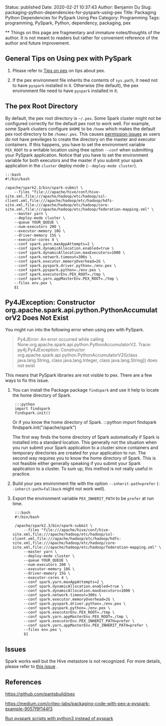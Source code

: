 Status: published
Date: 2020-02-21 10:37:43
Author: Benjamin Du
Slug: packaging-python-dependencies-for-pyspark-using-pex
Title: Packaging Python Dependencies for PySpark Using Pex
Category: Programming
Tags: programming, PySpark, Python, dependency, packaging, pex

**
Things on this page are fragmentary and immature notes/thoughts of the author.
It is not meant to readers but rather for convenient reference of the author and future improvement.


## General Tips on Using pex with PySpark

1. Please refer to [Tips on pex](http://www.legendu.net/misc/blog/tips-on-pex/)
    on tips about pex.

2. If the pex environment file inherits the contents of `sys.path`,
    it need not to have `pyspark` installed in it. 
    Otherwise (the default), 
    the pex environment file need to have `pyspark` installed in it. 

## The pex Root Directory

By default,
the pex root directory is `~/.pex`.
Some Spark cluster might not be configured correctly 
for the default pex root to work well.
For example,
some Spark clusters configure `$HOME` to be `/home`
which makes the default pex root directory to be `/home/.pex`.
This causes [permission issues](https://github.com/pantsbuild/pex/issues/359)
as users do not have previleges to create the directory on the master and executor containers.
If this happens, 
you have to set the environment variable `PEX_ROOT` 
to a writable location using thee option `--conf` 
when submitting your PySpark application.
Notice that you have to set the environment variable 
for both executors and the master 
if you submit your spark application in the `cluster` deploy mode (`--deploy-mode cluster`).

    :::bash
    #!/bin/bash

    /apache/spark2.3/bin/spark-submit \
        --files "file:///apache/hive/conf/hive-site.xml,file:///apache/hadoop/etc/hadoop/ssl-client.xml,file:///apache/hadoop/etc/hadoop/hdfs-site.xml,file:///apache/hadoop/etc/hadoop/core-site.xml,file:///apache/hadoop/etc/hadoop/federation-mapping.xml" \
        --master yarn \
        --deploy-mode cluster \
        --queue YOUR_QUEUE \
        --num-executors 200 \
        --executor-memory 10G \
        --driver-memory 15G \
        --executor-cores 4 \
        --conf spark.yarn.maxAppAttempts=2 \
        --conf spark.dynamicAllocation.enabled=true \
        --conf spark.dynamicAllocation.maxExecutors=1000 \
        --conf spark.network.timeout=300s \
        --conf spark.executor.memoryOverhead=2G \
        --conf spark.pyspark.driver.python=./env.pex \
        --conf spark.pyspark.python=./env.pex \
        --conf spark.executorEnv.PEX_ROOT=./tmp \
        --conf spark.yarn.appMasterEnv.PEX_ROOT=./tmp \
        --files env.pex \
        $1

## Py4JException: Constructor org.apache.spark.api.python.PythonAccumulatorV2 Does Not Exist

You might run into the following error when using pex with PySpark.

> Py4JError: An error occurred while calling None.org.apache.spark.api.python.PythonAccumulatorV2. Trace:
> py4j.Py4JException: Constructor org.apache.spark.api.python.PythonAccumulatorV2([class java.lang.String, class java.lang.Integer, class java.lang.String]) does not exist

This means that PySpark libraries are not visible to pex. 
There are a few ways to fix this issue.

1. You can install the Package package `findspark`
    and use it help to locate the home directory of Spark. 

        :::python
        import findspark
        findspark.init()

    Or if you know the home directory of Spark.
        :::python
        import findspark
        findspark.init("/apache/spark")

    The first way finds the home directory of Spark automatically 
    if Spark is installed into a standard location. 
    This generally not the situation when you run submit your Spark application to a cluster 
    since containers and temporary directories are created for your application to run.
    The second way requires you to know the home directory of Spark.
    This is not feasible either generally speaking if you submit your Spark application to a cluster.
    To sum up, 
    this method is not really useful in practice.

2. Build your pex environment file with the option `--inherit-path=prefer`
    (`--inherit-path=fallback` might not work well).

3. Export the environment variable `PEX_INHERIT_PATH` to be `prefer` at run time.

        :::bash
        #!/bin/bash

        /apache/spark2.3/bin/spark-submit \
            --files "file:///apache/hive/conf/hive-site.xml,file:///apache/hadoop/etc/hadoop/ssl-client.xml,file:///apache/hadoop/etc/hadoop/hdfs-site.xml,file:///apache/hadoop/etc/hadoop/core-site.xml,file:///apache/hadoop/etc/hadoop/federation-mapping.xml" \
            --master yarn \
            --deploy-mode cluster \
            --queue YOUR_QUEUE \
            --num-executors 200 \
            --executor-memory 10G \
            --driver-memory 15G \
            --executor-cores 4 \
            --conf spark.yarn.maxAppAttempts=2 \
            --conf spark.dynamicAllocation.enabled=true \
            --conf spark.dynamicAllocation.maxExecutors=1000 \
            --conf spark.network.timeout=300s \
            --conf spark.executor.memoryOverhead=2G \
            --conf spark.pyspark.driver.python=./env.pex \
            --conf spark.pyspark.python=./env.pex \
            --conf spark.executorEnv.PEX_ROOT=./tmp \
            --conf spark.yarn.appMasterEnv.PEX_ROOT=./tmp \
            --conf spark.executorEnv.PEX_INHERIT_PATH=prefer \
            --conf spark.yarn.appMasterEnv.PEX_INHERIT_PATH=prefer \
            --files env.pex \
            $1

## Issues

Spark works well but the Hive metastore is not recognized.
For more details,
please refer to 
[this issue](https://github.com/pantsbuild/pex/issues/904)
.

## References

https://github.com/pantsbuild/pex

https://medium.com/criteo-labs/packaging-code-with-pex-a-pyspark-example-9057f9f144f3

[Run pyspark scripts with python3 instead of pyspark](https://hang-hu.github.io/spark/2018/10/31/Run-pyspark-scripts-with-python3-instead-of-pyspark.html)

